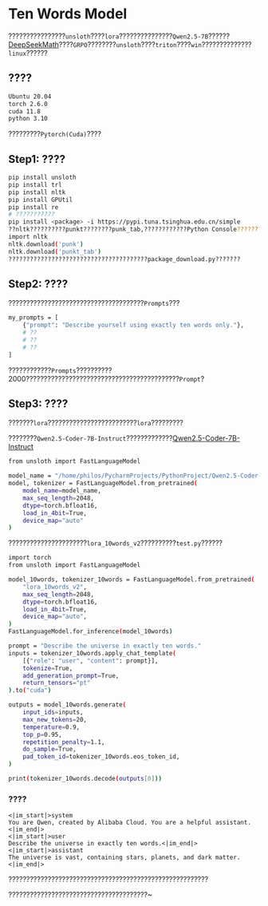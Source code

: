 # Ten Words Model

????????????????`unsloth`????`lora`???????????????`Qwen2.5-7B`??????[DeepSeekMath](https://arxiv.org/abs/2402.03300)????`GRPO`????????`unsloth`????`triton`????`win`??????????????`linux`??????

## ????
```bash
Ubuntu 20.04
torch 2.6.0
cuda 11.8
python 3.10
```
?????????`Pytorch(Cuda)`????

## Step1: ????
```bash
pip install unsloth 
pip install trl 
pip install nltk 
pip install GPUtil 
pip install re
# ???????????
pip install <package> -i https://pypi.tuna.tsinghua.edu.cn/simple
??nltk??????????punkt????????punk_tab,????????????Python Console?????????????.py??????
import nltk
nltk.download('punk')
nltk.download('punkt_tab')
???????????????????????????????????????package_download.py???????
```

## Step2: ????
??????????????????????????????????????`Prompts`???

```bash
my_prompts = [
    {"prompt": "Describe yourself using exactly ten words only."},
    # ??
    # ??
    # ??
]
```
????????????`Prompts`??????????2000???????????????????????????????????????????`Prompt`?

## Step3: ????
???????`lora`?????????????????????????`lora`?????????

????????`Qwen2.5-Coder-7B-Instruct`?????????????[Qwen2.5-Coder-7B-Instruct](https://huggingface.co/Qwen/Qwen2.5-Coder-7B-Instruct/tree/main)

```bash
from unsloth import FastLanguageModel

model_name = "/home/philos/PycharmProjects/PythonProject/Qwen2.5-Coder-7B-Instruct"
model, tokenizer = FastLanguageModel.from_pretrained(
    model_name=model_name,
    max_seq_length=2048,
    dtype=torch.bfloat16, 
    load_in_4bit=True,
    device_map="auto"
)
```

??????????????????????`lora_10words_v2`??????????`test.py`??????

```bash
import torch
from unsloth import FastLanguageModel

model_10words, tokenizer_10words = FastLanguageModel.from_pretrained(
    "lora_10words_v2",
    max_seq_length=2048,
    dtype=torch.bfloat16,
    load_in_4bit=True,
    device_map="auto",
)
FastLanguageModel.for_inference(model_10words)

prompt = "Describe the universe in exactly ten words."
inputs = tokenizer_10words.apply_chat_template(
    [{"role": "user", "content": prompt}],
    tokenize=True,
    add_generation_prompt=True,
    return_tensors="pt"
).to("cuda")

outputs = model_10words.generate(
    input_ids=inputs,
    max_new_tokens=20,
    temperature=0.9,
    top_p=0.95,
    repetition_penalty=1.1,
    do_sample=True,
    pad_token_id=tokenizer_10words.eos_token_id,
)

print(tokenizer_10words.decode(outputs[0]))
```

### ????
```
<|im_start|>system
You are Qwen, created by Alibaba Cloud. You are a helpful assistant.<|im_end|>
<|im_start|>user
Describe the universe in exactly ten words.<|im_end|>
<|im_start|>assistant
The universe is vast, containing stars, planets, and dark matter.<|im_end|>
```

????????????????????????????????????????????????????????

???????????????????????????????????????~

